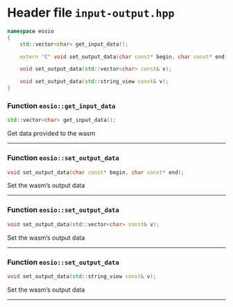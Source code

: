 # Header file `input-output.hpp`

``` cpp
namespace eosio
{
    std::vector<char> get_input_data();

    extern "C" void set_output_data(char const* begin, char const* end);

    void set_output_data(std::vector<char> const& v);

    void set_output_data(std::string_view const& v);
}
```

### Function `eosio::get_input_data`

``` cpp
std::vector<char> get_input_data();
```

Get data provided to the wasm

-----

### Function `eosio::set_output_data`

``` cpp
void set_output_data(char const* begin, char const* end);
```

Set the wasm’s output data

-----

### Function `eosio::set_output_data`

``` cpp
void set_output_data(std::vector<char> const& v);
```

Set the wasm’s output data

-----

### Function `eosio::set_output_data`

``` cpp
void set_output_data(std::string_view const& v);
```

Set the wasm’s output data

-----
